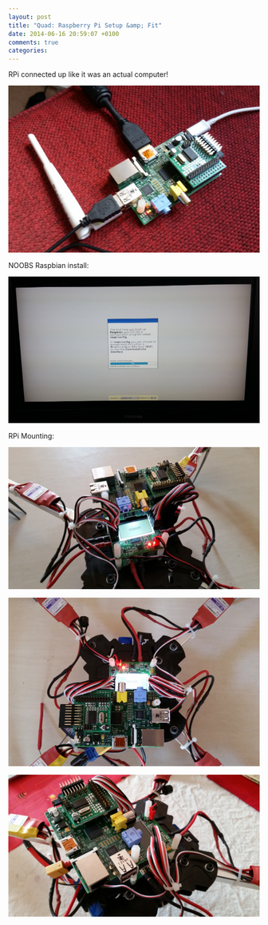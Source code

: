 ```yaml
---
layout: post
title: "Quad: Raspberry Pi Setup &amp; Fit"
date: 2014-06-16 20:59:07 +0100
comments: true
categories: 
---
```


RPi connected up like it was an actual computer!

![](/hardware/quadcopter/61.jpg)

NOOBS Raspbian install:

![](/hardware/quadcopter/62.jpg)

RPi Mounting:

![](/hardware/quadcopter/58.jpg)

![](/hardware/quadcopter/59.jpg)

![](/hardware/quadcopter/60.jpg)
